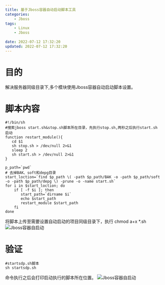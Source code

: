 ```yaml
---
title: 基于Jboss容器自动启动脚本工具
categories:
	- Jboss
tags: 
	- Linux
	- Jboss
	
date: 2022-07-12 17:32:20
updated: 2022-07-12 17:32:20
---
```

<!-- toc -->

# <span id="inline-blue">目的</span>
解决服务器同级目录下,多个模块使用Jboss容器自动启动脚本设置。

# <span id="inline-blue">脚本内容</span>

```shell
#!/bin/sh
#搜索jboss start.sh&stop.sh脚本所在目录，先执行stop.sh,两秒之后执行start.sh启动
function restart_module(){
   cd $1
   sh stop.sh > /dev/null 2>&1
   sleep 2
   sh start.sh > /dev/null 2>&1
}

p_path=`pwd`
# 去掉BAK、soft和depg目录
start_loction=`find $p_path \( -path $p_path/BAK -o -path $p_path/soft  -o -path $p_path/depg \) -prune -o -name start.sh`
for i in $start_loction; do
    if [ -f $i ]; then
       start_path=`dirname $i`
       echo $start_path
       restart_module $start_path
    fi
done
```
将脚本上传至需要设置自动启动的项目同级目录下，执行 chmod a+x *.sh
![Jboss容器自启动](/images/Jboss/Jboss_20220712_001.png)

# <span id="inline-blue">验证</span>

```shell
#startsdp.sh脚本
sh startsdp.sh
```
命令执行之后会打印启动执行的脚本所在位置。
![Jboss容器自启动](/images/Jboss/Jboss_20220712_002.png)


